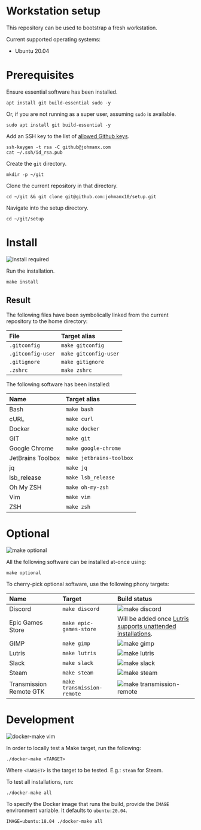 # Workstation setup

This repository can be used to bootstrap a fresh workstation.

Current supported operating systems:

- Ubuntu 20.04

# Prerequisites

Ensure essential software has been installed.

```
apt install git build-essential sudo -y
```

Or, if you are not running as a super user, assuming `sudo` is available.

```
sudo apt install git build-essential -y
```

Add an SSH key to the list of
[allowed Github keys](https://github.com/settings/keys).

```
ssh-keygen -t rsa -C github@johmanx.com
cat ~/.ssh/id_rsa.pub
```

Create the `git` directory.

```
mkdir -p ~/git
```

Clone the current repository in that directory.

```
cd ~/git && git clone git@github.com:johmanx10/setup.git
```

Navigate into the setup directory.

```
cd ~/git/setup
```

# Install

![Install required](https://github.com/johmanx10/setup/workflows/make%20install/badge.svg)

Run the installation.

```
make install
```

## Result

The following files have been symbolically linked from the current repository to
the home directory:

| File              | Target alias          |
|:------------------|:----------------------|
| `.gitconfig`      | `make gitconfig`      |
| `.gitconfig-user` | `make gitconfig-user` |
| `.gitignore`      | `make gitignore`      |
| `.zshrc`          | `make zshrc`          |

The following software has been installed:

| Name              | Target alias             |
|:------------------|:-------------------------|
| Bash              | `make bash`              |
| cURL              | `make curl`              |
| Docker            | `make docker`            |
| GIT               | `make git`               |
| Google Chrome     | `make google-chrome`     |
| JetBrains Toolbox | `make jetbrains-toolbox` |
| jq                | `make jq`                |
| lsb_release       | `make lsb_release`       |
| Oh My ZSH         | `make oh-my-zsh`         |
| Vim               | `make vim`               |
| ZSH               | `make zsh`               |

# Optional

![make optional](https://github.com/johmanx10/setup/workflows/make%20optional/badge.svg)

All the following software can be installed at-once using:

```
make optional
```

To cherry-pick optional software, use the following phony targets:

| Name                    | Target                     | Build status |
|:------------------------|:---------------------------|:-------------|
| Discord                 | `make discord`             | ![make discord](https://github.com/johmanx10/setup/workflows/make%20discord/badge.svg) |
| Epic Games Store        | `make epic-games-store`    | Will be added once [Lutris supports unattended installations](https://github.com/lutris/lutris/pull/3029). |
| GIMP                    | `make gimp`                | ![make gimp](https://github.com/johmanx10/setup/workflows/make%20gimp/badge.svg) |
| Lutris                  | `make lutris`              | ![make lutris](https://github.com/johmanx10/setup/workflows/make%20lutris/badge.svg) |
| Slack                   | `make slack`               | ![make slack](https://github.com/johmanx10/setup/workflows/make%20slack/badge.svg) |
| Steam                   | `make steam`               | ![make steam](https://github.com/johmanx10/setup/workflows/make%20steam/badge.svg) |
| Transmission Remote GTK | `make transmission-remote` | ![make transmission-remote](https://github.com/johmanx10/setup/workflows/make%20transmission-remote/badge.svg) |

# Development

![docker-make vim](https://github.com/johmanx10/setup/workflows/docker-make%20vim/badge.svg)

In order to locally test a Make target, run the following:

```
./docker-make <TARGET>
```

Where `<TARGET>` is the target to be tested. E.g.: `steam` for Steam.

To test all installations, run:

```
./docker-make all
```

To specify the Docker image that runs the build, provide the `IMAGE` environment
variable. It defaults to `ubuntu:20.04`.

```
IMAGE=ubuntu:18.04 ./docker-make all
```
